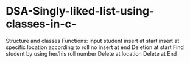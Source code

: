 # DSA-Singly-liked-list-using-classes-in-c-
Structure and classes
Functions:
input student
insert at start
insert at specific location according to roll no
insert at end
Deletion at start
Find student by using her/his roll number
Delete at location
Delete at End

